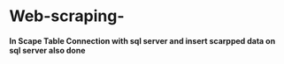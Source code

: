 # Web-scraping-
#### In Scape Table Connection with sql server and insert scarpped data on sql server also done 
